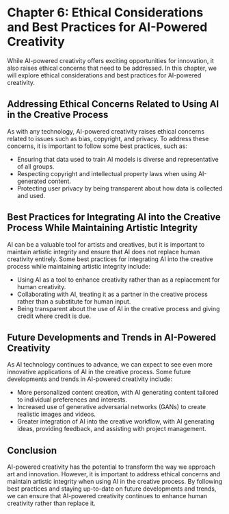 Chapter 6: Ethical Considerations and Best Practices for AI-Powered Creativity
==============================================================================

While AI-powered creativity offers exciting opportunities for innovation, it also raises ethical concerns that need to be addressed. In this chapter, we will explore ethical considerations and best practices for AI-powered creativity.

Addressing Ethical Concerns Related to Using AI in the Creative Process
-----------------------------------------------------------------------

As with any technology, AI-powered creativity raises ethical concerns related to issues such as bias, copyright, and privacy. To address these concerns, it is important to follow some best practices, such as:

* Ensuring that data used to train AI models is diverse and representative of all groups.
* Respecting copyright and intellectual property laws when using AI-generated content.
* Protecting user privacy by being transparent about how data is collected and used.

Best Practices for Integrating AI into the Creative Process While Maintaining Artistic Integrity
------------------------------------------------------------------------------------------------

AI can be a valuable tool for artists and creatives, but it is important to maintain artistic integrity and ensure that AI does not replace human creativity entirely. Some best practices for integrating AI into the creative process while maintaining artistic integrity include:

* Using AI as a tool to enhance creativity rather than as a replacement for human creativity.
* Collaborating with AI, treating it as a partner in the creative process rather than a substitute for human input.
* Being transparent about the use of AI in the creative process and giving credit where credit is due.

Future Developments and Trends in AI-Powered Creativity
-------------------------------------------------------

As AI technology continues to advance, we can expect to see even more innovative applications of AI in the creative process. Some future developments and trends in AI-powered creativity include:

* More personalized content creation, with AI generating content tailored to individual preferences and interests.
* Increased use of generative adversarial networks (GANs) to create realistic images and videos.
* Greater integration of AI into the creative workflow, with AI generating ideas, providing feedback, and assisting with project management.

Conclusion
----------

AI-powered creativity has the potential to transform the way we approach art and innovation. However, it is important to address ethical concerns and maintain artistic integrity when using AI in the creative process. By following best practices and staying up-to-date on future developments and trends, we can ensure that AI-powered creativity continues to enhance human creativity rather than replace it.
